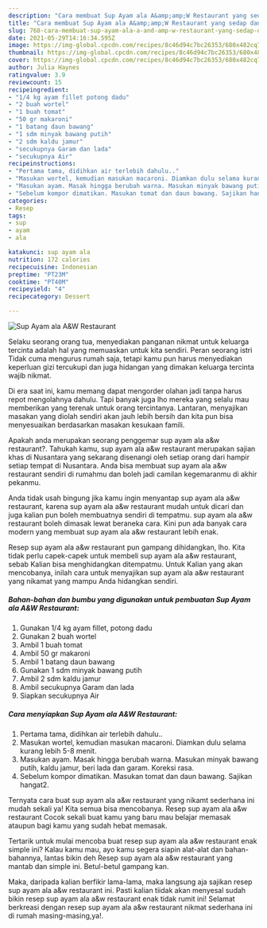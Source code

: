 ```yaml
---
description: "Cara membuat Sup Ayam ala A&amp;amp;W Restaurant yang sedap dan Mudah Dibuat"
title: "Cara membuat Sup Ayam ala A&amp;amp;W Restaurant yang sedap dan Mudah Dibuat"
slug: 768-cara-membuat-sup-ayam-ala-a-and-amp-w-restaurant-yang-sedap-dan-mudah-dibuat
date: 2021-05-29T14:16:34.595Z
image: https://img-global.cpcdn.com/recipes/8c46d94c7bc26353/680x482cq70/sup-ayam-ala-aw-restaurant-foto-resep-utama.jpg
thumbnail: https://img-global.cpcdn.com/recipes/8c46d94c7bc26353/680x482cq70/sup-ayam-ala-aw-restaurant-foto-resep-utama.jpg
cover: https://img-global.cpcdn.com/recipes/8c46d94c7bc26353/680x482cq70/sup-ayam-ala-aw-restaurant-foto-resep-utama.jpg
author: Julia Haynes
ratingvalue: 3.9
reviewcount: 15
recipeingredient:
- "1/4 kg ayam fillet potong dadu"
- "2 buah wortel"
- "1 buah tomat"
- "50 gr makaroni"
- "1 batang daun bawang"
- "1 sdm minyak bawang putih"
- "2 sdm kaldu jamur"
- "secukupnya Garam dan lada"
- "secukupnya Air"
recipeinstructions:
- "Pertama tama, didihkan air terlebih dahulu.."
- "Masukan wortel, kemudian masukan macaroni. Diamkan dulu selama kurang lebih 5-8 menit."
- "Masukan ayam. Masak hingga berubah warna. Masukan minyak bawang putih, kaldu jamur, beri lada dan garam. Koreksi rasa."
- "Sebelum kompor dimatikan. Masukan tomat dan daun bawang. Sajikan hangat2."
categories:
- Resep
tags:
- sup
- ayam
- ala

katakunci: sup ayam ala 
nutrition: 172 calories
recipecuisine: Indonesian
preptime: "PT23M"
cooktime: "PT40M"
recipeyield: "4"
recipecategory: Dessert

---
```



![Sup Ayam ala A&amp;W Restaurant](https://img-global.cpcdn.com/recipes/8c46d94c7bc26353/680x482cq70/sup-ayam-ala-aw-restaurant-foto-resep-utama.jpg)

Selaku seorang orang tua, menyediakan panganan nikmat untuk keluarga tercinta adalah hal yang memuaskan untuk kita sendiri. Peran seorang istri Tidak cuma mengurus rumah saja, tetapi kamu pun harus menyediakan keperluan gizi tercukupi dan juga hidangan yang dimakan keluarga tercinta wajib nikmat.

Di era  saat ini, kamu memang dapat mengorder olahan jadi tanpa harus repot mengolahnya dahulu. Tapi banyak juga lho mereka yang selalu mau memberikan yang terenak untuk orang tercintanya. Lantaran, menyajikan masakan yang diolah sendiri akan jauh lebih bersih dan kita pun bisa menyesuaikan berdasarkan masakan kesukaan famili. 



Apakah anda merupakan seorang penggemar sup ayam ala a&amp;w restaurant?. Tahukah kamu, sup ayam ala a&amp;w restaurant merupakan sajian khas di Nusantara yang sekarang disenangi oleh setiap orang dari hampir setiap tempat di Nusantara. Anda bisa membuat sup ayam ala a&amp;w restaurant sendiri di rumahmu dan boleh jadi camilan kegemaranmu di akhir pekanmu.

Anda tidak usah bingung jika kamu ingin menyantap sup ayam ala a&amp;w restaurant, karena sup ayam ala a&amp;w restaurant mudah untuk dicari dan juga kalian pun boleh membuatnya sendiri di tempatmu. sup ayam ala a&amp;w restaurant boleh dimasak lewat beraneka cara. Kini pun ada banyak cara modern yang membuat sup ayam ala a&amp;w restaurant lebih enak.

Resep sup ayam ala a&amp;w restaurant pun gampang dihidangkan, lho. Kita tidak perlu capek-capek untuk membeli sup ayam ala a&amp;w restaurant, sebab Kalian bisa menghidangkan ditempatmu. Untuk Kalian yang akan mencobanya, inilah cara untuk menyajikan sup ayam ala a&amp;w restaurant yang nikamat yang mampu Anda hidangkan sendiri.

<!--inarticleads1-->

##### Bahan-bahan dan bumbu yang digunakan untuk pembuatan Sup Ayam ala A&amp;W Restaurant:

1. Gunakan 1/4 kg ayam fillet, potong dadu
1. Gunakan 2 buah wortel
1. Ambil 1 buah tomat
1. Ambil 50 gr makaroni
1. Ambil 1 batang daun bawang
1. Gunakan 1 sdm minyak bawang putih
1. Ambil 2 sdm kaldu jamur
1. Ambil secukupnya Garam dan lada
1. Siapkan secukupnya Air




<!--inarticleads2-->

##### Cara menyiapkan Sup Ayam ala A&amp;W Restaurant:

1. Pertama tama, didihkan air terlebih dahulu..
1. Masukan wortel, kemudian masukan macaroni. Diamkan dulu selama kurang lebih 5-8 menit.
1. Masukan ayam. Masak hingga berubah warna. Masukan minyak bawang putih, kaldu jamur, beri lada dan garam. Koreksi rasa.
1. Sebelum kompor dimatikan. Masukan tomat dan daun bawang. Sajikan hangat2.




Ternyata cara buat sup ayam ala a&amp;w restaurant yang nikamt sederhana ini mudah sekali ya! Kita semua bisa mencobanya. Resep sup ayam ala a&amp;w restaurant Cocok sekali buat kamu yang baru mau belajar memasak ataupun bagi kamu yang sudah hebat memasak.

Tertarik untuk mulai mencoba buat resep sup ayam ala a&amp;w restaurant enak simple ini? Kalau kamu mau, ayo kamu segera siapin alat-alat dan bahan-bahannya, lantas bikin deh Resep sup ayam ala a&amp;w restaurant yang mantab dan simple ini. Betul-betul gampang kan. 

Maka, daripada kalian berfikir lama-lama, maka langsung aja sajikan resep sup ayam ala a&amp;w restaurant ini. Pasti kalian tiidak akan menyesal sudah bikin resep sup ayam ala a&amp;w restaurant enak tidak rumit ini! Selamat berkreasi dengan resep sup ayam ala a&amp;w restaurant nikmat sederhana ini di rumah masing-masing,ya!.

